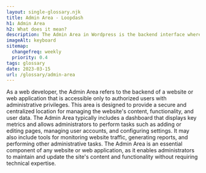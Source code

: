```yaml
--- 
layout: single-glossary.njk
title: Admin Area - Loopdash
h1: Admin Area
h2: What does it mean?
description: The Admin Area in Wordpress is the backend interface where site administrators can manage and customize the website's content, settings, and functionality.
imageAlt: keyboard
sitemap:
  changefreq: weekly
  priority: 0.4
tags: glossary
date: 2023-03-15
url: /glossary/admin-area
---
```


As a web developer, the Admin Area refers to the backend of a website or web application that is accessible only to authorized users with administrative privileges. This area is designed to provide a secure and centralized location for managing the website's content, functionality, and user data. The Admin Area typically includes a dashboard that displays key metrics and allows administrators to perform tasks such as adding or editing pages, managing user accounts, and configuring settings. It may also include tools for monitoring website traffic, generating reports, and performing other administrative tasks. The Admin Area is an essential component of any website or web application, as it enables administrators to maintain and update the site's content and functionality without requiring technical expertise.
